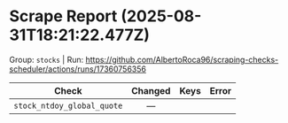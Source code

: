 # Scrape Report (2025-08-31T18:21:22.477Z)

Group: `stocks`  |  Run: https://github.com/AlbertoRoca96/scraping-checks-scheduler/actions/runs/17360756356

| Check | Changed | Keys | Error |
|---|:---:|:--|:--|
| `stock_ntdoy_global_quote` | — |  |  |
